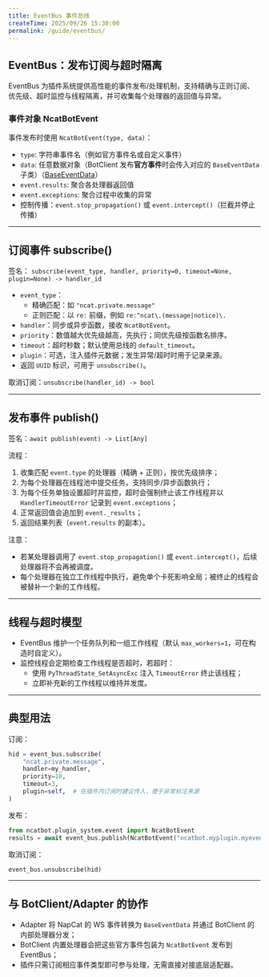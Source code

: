 ```yaml
---
title: EventBus 事件总线
createTime: 2025/09/26 15:30:00
permalink: /guide/eventbus/
---
```


## EventBus：发布订阅与超时隔离

EventBus 为插件系统提供高性能的事件发布/处理机制，支持精确与正则订阅、优先级、超时监控与线程隔离，并可收集每个处理器的返回值与异常。

### 事件对象 NcatBotEvent

事件发布时使用 `NcatBotEvent(type, data)`：
- `type`: 字符串事件名（例如官方事件名或自定义事件）
- `data`: 任意数据对象（BotClient 发布**官方事件**时会传入对应的 `BaseEventData` 子类）（[BaseEventData](../4.%20数据结构介绍/2.%20BaseEventData.md)）
- `event.results`: 聚合各处理器返回值
- `event.exceptions`: 聚合过程中收集的异常
- 控制传播：`event.stop_propagation()` 或 `event.intercept()`（拦截并停止传播）

---

## 订阅事件 subscribe()

签名：
`subscribe(event_type, handler, priority=0, timeout=None, plugin=None) -> handler_id`

- `event_type`：
  - 精确匹配：如 `"ncat.private.message"`
  - 正则匹配：以 `re:` 前缀，例如 `re:^ncat\.(message|notice)\.`
- `handler`：同步或异步函数，接收 `NcatBotEvent`。
- `priority`：数值越大优先级越高，先执行；同优先级按函数名排序。
- `timeout`：超时秒数；默认使用总线的 `default_timeout`。
- `plugin`：可选，注入插件元数据；发生异常/超时时用于记录来源。
- 返回 `UUID` 标识，可用于 `unsubscribe()`。

取消订阅：`unsubscribe(handler_id) -> bool`

---

## 发布事件 publish()

签名：`await publish(event) -> List[Any]`

流程：
1) 收集匹配 `event.type` 的处理器（精确 + 正则），按优先级排序；
2) 为每个处理器在线程池中提交任务，支持同步/异步函数执行；
3) 为每个任务单独设置超时并监控，超时会强制终止该工作线程并以 `HandlerTimeoutError` 记录到 `event.exceptions`；
4) 正常返回值会追加到 `event._results`；
5) 返回结果列表（`event.results` 的副本）。

注意：
- 若某处理器调用了 `event.stop_propagation()` 或 `event.intercept()`，后续处理器将不会再被调度。
- 每个处理器在独立工作线程中执行，避免单个卡死影响全局；被终止的线程会被替补一个新的工作线程。

---

## 线程与超时模型

- EventBus 维护一个任务队列和一组工作线程（默认 `max_workers=1`，可在构造时自定义）。
- 监控线程会定期检查工作线程是否超时，若超时：
  - 使用 `PyThreadState_SetAsyncExc` 注入 `TimeoutError` 终止该线程；
  - 立即补充新的工作线程以维持并发度。

---

## 典型用法

订阅：
```python
hid = event_bus.subscribe(
    "ncat.private.message",
    handler=my_handler,
    priority=10,
    timeout=3,
    plugin=self,  # 在插件内订阅时建议传入，便于异常标注来源
)
```

发布：
```python
from ncatbot.plugin_system.event import NcatBotEvent
results = await event_bus.publish(NcatBotEvent("ncatbot.myplugin.myevent", data))
```

取消订阅：
```python
event_bus.unsubscribe(hid)
```

---

## 与 BotClient/Adapter 的协作

- Adapter 将 NapCat 的 WS 事件转换为 `BaseEventData` 并通过 BotClient 的内部处理器分发；
- BotClient 内置处理器会把这些官方事件包装为 `NcatBotEvent` 发布到 EventBus；
- 插件只需订阅相应事件类型即可参与处理，无需直接对接底层适配器。
